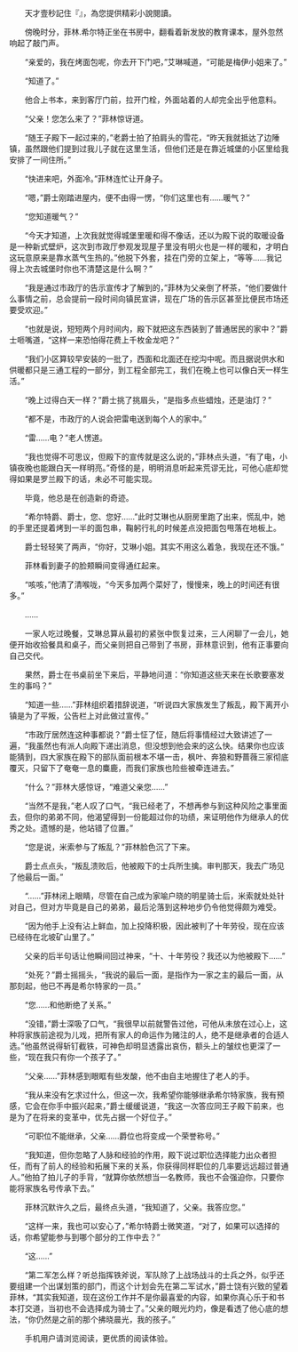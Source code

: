 　　天才壹秒記住『』，為您提供精彩小說閱讀。

　　傍晚时分，菲林.希尔特正坐在书房中，翻看着新发放的教育课本，屋外忽然响起了敲门声。

　　“亲爱的，我在烤面包呢，你去开下门吧，”艾琳喊道，“可能是梅伊小姐来了。”

　　“知道了。”

　　他合上书本，来到客厅门前，拉开门栓，外面站着的人却完全出乎他意料。

　　“父亲！您怎么来了？”菲林惊讶道。

　　“随王子殿下一起过来的，”老爵士拍了拍肩头的雪花，“昨天我就抵达了边陲镇，虽然跟他们提到过我儿子就在这里生活，但他们还是在靠近城堡的小区里给我安排了一间住所。”

　　“快进来吧，外面冷。”菲林连忙让开身子。

　　“嗯，”爵士刚踏进屋内，便不由得一愣，“你们这里也有……暖气？”

　　“您知道暖气？”

　　“今天才知道，上次我就觉得城堡里暖和得不像话，还以为殿下说的取暖设备是一种新式壁炉，这次到市政厅参观发现屋子里没有明火也是一样的暖和，才明白这玩意原来是靠水蒸气生热的。”他脱下外套，挂在门旁的立架上，“等等……我记得上次去城堡时你也不清楚这是什么啊？”

　　“我是通过市政厅的告示宣传才了解到的，”菲林为父亲倒了杯茶，“他们要做什么事情之前，总会提前一段时间向镇民宣讲，现在广场的告示区甚至比便民市场还要受欢迎。”

　　“也就是说，短短两个月时间内，殿下就把这东西装到了普通居民的家中？”爵士咂嘴道，“这样一来恐怕得花费上千枚金龙吧？”

　　“我们小区算较早安装的一批了，西面和北面还在挖沟中呢。而且据说供水和供暖都只是三通工程的一部分，到工程全部完工，我们在晚上也可以像白天一样生活。”

　　“晚上过得白天一样？”爵士挑了挑眉头，“是指多点些蜡烛，还是油灯？”

　　“都不是，市政厅的人说会把雷电送到每个人的家中。”

　　“雷……电？”老人愣道。

　　“我也觉得不可思议，但殿下的宣传就是这么说的，”菲林点头道，“有了电，小镇夜晚也能跟白天一样明亮。”奇怪的是，明明消息听起来荒谬无比，可他心底却觉得如果是罗兰殿下的话，未必不可能实现。

　　毕竟，他总是在创造新的奇迹。

　　“希尔特爵、爵士，您、您好……”此时艾琳也从厨房里跑了出来，慌乱中，她的手里还提着烤到一半的面包串，鞠躬行礼的时候差点没把面包甩落在地板上。

　　爵士轻轻笑了两声，“你好，艾琳小姐。其实不用这么着急，我现在还不饿。”

　　菲林看到妻子的脸颊瞬间变得通红起来。

　　“咳咳，”他清了清喉咙，“今天多加两个菜好了，慢慢来，晚上的时间还有很多。”

　　……

　　一家人吃过晚餐，艾琳总算从最初的紧张中恢复过来，三人闲聊了一会儿，她便开始收拾餐具和桌子，而父亲则把自己带到了书房，菲林意识到，他有正事要向自己交代。

　　果然，爵士在书桌前坐下来后，平静地问道：“你知道这些天来在长歌要塞发生的事吗？”

　　“知道一些……”菲林组织着措辞说道，“听说四大家族发生了叛乱，殿下离开小镇是为了平叛，公告栏上对此做过宣传。”

　　“市政厅居然连这种事都说？”爵士怔了怔，随后将事情经过大致讲述了一遍，“我虽然也有派人向殿下递出消息，但没想到他会来的这么快。结果你也应该能猜到，四大家族在殿下的部队面前根本不堪一击，枫叶、奔狼和野蔷薇三家彻底覆灭，只留下了奄奄一息的麋鹿，而我们家族也险些被牵连进去。”

　　“什么？”菲林大感惊讶，“难道父亲您……”

　　“当然不是我，”老人叹了口气，“我已经老了，不想再参与到这种风险之事里面去，但你的弟弟不同，他渴望得到一份能超过你的功绩，来证明他作为继承人的优秀之处。遗憾的是，他站错了位置。”

　　“您是说，米索参与了叛乱？”菲林脸色沉了下来。

　　爵士点点头，“叛乱溃败后，他被殿下的士兵所生擒。审判那天，我去广场见了他最后一面。”

　　“……”菲林闭上眼睛，尽管在自己成为家喻户晓的明星骑士后，米索就处处针对自己，但对方毕竟是自己的弟弟，最后沦落到这种地步仍令他觉得颇为难受。

　　“因为他手上没有沾上鲜血，加上投降积极，因此被判了十年劳役，现在应该已经待在北坡矿山里了。”

　　父亲的后半句话让他瞬间回过神来，“十、十年劳役？我还以为他被殿下……”

　　“处死？”爵士摇摇头，“我说的最后一面，是指作为一家之主的最后一面，从那刻起，他已不再是希尔特家的一员。”

　　“您……和他断绝了关系。”

　　“没错，”爵士深吸了口气，“我很早以前就警告过他，可他从未放在过心上，这种将家族前途视为儿戏，把所有家人的命运作为赌注的人，绝不是继承者的合适人选。”他虽然说得斩钉截铁，可神色却明显透露出哀伤，额头上的皱纹也更深了一些，“现在我只有你一个孩子了。”

　　“父亲……”菲林感到眼眶有些发酸，他不由自主地握住了老人的手。

　　“我从来没有乞求过什么，但这一次，我希望你能够继承希尔特家族，我有预感，它会在你手中振兴起来，”爵士缓缓说道，“我这一次答应同王子殿下前来，也是为了在将来的变革中，优先占据一个好位子。”

　　“可职位不能继承，父亲……爵位也将变成一个荣誉称号。”

　　“我知道，但你忽略了人脉和经验的作用，殿下说过职位选择能力出众者担任，而有了前人的经验和拓展下来的关系，你获得同样职位的几率要远远超过普通人。”他拍了拍儿子的手背，“就算你依然想当一名教师，我也不会强迫你，只要你能将家族名号传承下去。”

　　菲林沉默许久之后，最终点头道，“我知道了，父亲。我答应您。”

　　“这样一来，我也可以安心了，”希尔特爵士微笑道，“对了，如果可以选择的话，你希望能参与到哪个部分的工作中去？”

　　“这……”

　　“第二军怎么样？听总指挥铁斧说，军队除了上战场战斗的士兵之外，似乎还要组建一个出谋划策的部门，而这个计划会先在第二军试水，”爵士饶有兴致的望着菲林，“其实我知道，现在这份工作并不是你最喜爱的内容，如果你真心乐于和书本打交道，当初也不会选择成为骑士了。”父亲的眼光灼灼，像是看透了他心底的想法，“你仍然是之前的那个拂晓晨光，我的孩子。”

　　手机用户请浏览阅读，更优质的阅读体验。
